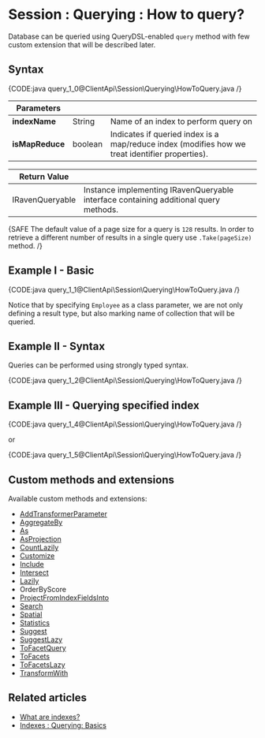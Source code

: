 # Session : Querying : How to query?

Database can be queried using QueryDSL-enabled `query` method with few custom extension that will be described later.

## Syntax

{CODE:java query_1_0@ClientApi\Session\Querying\HowToQuery.java /}

| Parameters | | |
| ------------- | ------------- | ----- |
| **indexName** | String | Name of an index to perform query on |
| **isMapReduce** | boolean | Indicates if queried index is a map/reduce index (modifies how we treat identifier properties). |

| Return Value | |
| ------------- | ----- |
| IRavenQueryable | Instance implementing IRavenQueryable interface containing additional query methods. |

{SAFE The default value of a page size for a query is `128` results. In order to retrieve a different number of results in a single query use `.Take(pageSize)` method. /}

## Example I - Basic

{CODE:java query_1_1@ClientApi\Session\Querying\HowToQuery.java /}

Notice that by specifying `Employee` as a class parameter, we are not only defining a result type, but also marking name of collection that will be queried.

## Example II - Syntax

Queries can be performed using strongly typed syntax.

{CODE:java query_1_2@ClientApi\Session\Querying\HowToQuery.java /}

## Example III - Querying specified index

{CODE:java query_1_4@ClientApi\Session\Querying\HowToQuery.java /}

or 

{CODE:java query_1_5@ClientApi\Session\Querying\HowToQuery.java /}

## Custom methods and extensions

Available custom methods and extensions:

- [AddTransformerParameter](../../../client-api/session/querying/how-to-use-transformers-in-queries)
- [AggregateBy](../../../client-api/session/querying/how-to-perform-dynamic-aggregation)
- [As](../../../client-api/session/querying/how-to-perform-projection)
- [AsProjection](../../../client-api/session/querying/how-to-perform-projection)
- [CountLazily](../../../client-api/session/querying/how-to-perform-queries-lazily)
- [Customize](../../../client-api/session/querying/how-to-customize-query)
- [Include](../../../indexes/querying/handling-document-relationships)
- [Intersect](../../../client-api/session/querying/how-to-use-intersect)
- [Lazily](../../../client-api/session/querying/how-to-perform-queries-lazily)
- OrderByScore
- [ProjectFromIndexFieldsInto](../../../client-api/session/querying/how-to-perform-projection)
- [Search](../../../client-api/session/querying/how-to-use-search)
- [Spatial](../../../client-api/session/querying/how-to-query-a-spatial-index)
- [Statistics](../../../client-api/session/querying/how-to-get-query-statistics)
- [Suggest](../../../client-api/session/querying/how-to-work-with-suggestions)
- [SuggestLazy](../../../client-api/session/querying/how-to-perform-queries-lazily)
- [ToFacetQuery](../../../client-api/session/querying/how-to-perform-a-faceted-search)
- [ToFacets](../../../client-api/session/querying/how-to-perform-a-faceted-search)
- [ToFacetsLazy](../../../client-api/session/querying/how-to-perform-a-faceted-search)
- [TransformWith](../../../client-api/session/querying/how-to-use-transformers-in-queries)

## Related articles

- [What are indexes?](../../../indexes/what-are-indexes)   
- [Indexes : Querying: Basics](../../../indexes/querying/basics)  